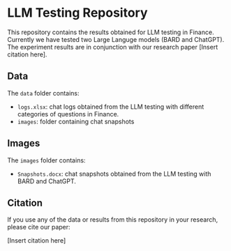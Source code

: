 # LLM Testing Repository

This repository contains the results obtained for LLM testing in Finance. Currently we have tested two Large Languge models (BARD and ChatGPT). The experiment results are in conjunction with our research paper [Insert citation here].

## Data

The `data` folder contains:
- `logs.xlsx`: chat logs obtained from the LLM testing with different categories of questions in Finance.
- `images`: folder containing chat snapshots

## Images

The `images` folder contains:
- `Snapshots.docx`: chat snapshots obtained from the LLM testing with BARD and ChatGPT.

## Citation

If you use any of the data or results from this repository in your research, please cite our paper:

[Insert citation here]

